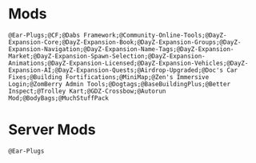 # Mods

`@Ear-Plugs;@CF;@Dabs Framework;@Community-Online-Tools;@DayZ-Expansion-Core;@DayZ-Expansion-Book;@DayZ-Expansion-Groups;@DayZ-Expansion-Navigation;@DayZ-Expansion-Name-Tags;@DayZ-Expansion-Market;@DayZ-Expansion-Spawn-Selection;@DayZ-Expansion-Animations;@DayZ-Expansion-Licensed;@DayZ-Expansion-Vehicles;@DayZ-Expansion-AI;@DayZ-Expansion-Quests;@Airdrop-Upgraded;@Doc's Car Fixes;@Building Fortifications;@MiniMap;@Zen's Immersive Login;@ZomBerry Admin Tools;@Dogtags;@BaseBuildingPlus;@Better Inspect;@Trolley Kart;@GDZ-Crossbow;@Autorun Mod;@BodyBags;@MuchStuffPack`

# Server Mods

`@Ear-Plugs`
